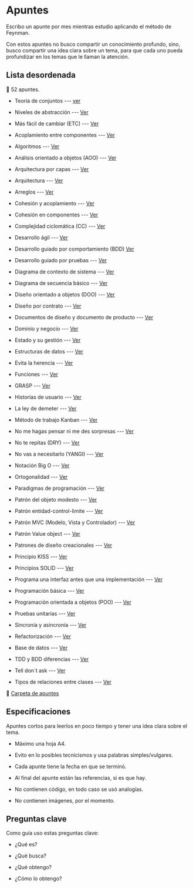 # Apuntes

Escribo un apunte por mes mientras estudio aplicando el método de Feynman. 

Con estos apuntes no busco compartir un conocimiento profundo, sino, busco compartir una idea clara sobre un tema, para que cada uno pueda profundizar en los temas que le llaman la atención.

## Lista desordenada 

:memo: 52 apuntes.

* Teoría de conjuntos --- [ver](apuntes/Teoria%20de%20conjuntos.md)

* Niveles de abstracción --- [Ver](apuntes/Niveles%20de%20abstraccion.md)

* Más fácil de cambiar (ETC) --- [Ver](apuntes/Mas%20facil%20de%20cambiar%20(STR).md)

* Acoplamiento entre componentes --- [Ver](apuntes/Acoplamiento%20entre%20componentes.md)

* Algoritmos --- [Ver](apuntes/Algoritmos.md)

* Análisis orientado a objetos (AOO) --- [Ver](apuntes/Analisis%20orientado%20a%20objetos%20(AOO).md)

* Arquitectura por capas --- [Ver](apuntes/arquitectura%20por%20capas.md)

* Arquitectura --- [Ver](apuntes/Arquitectura.md)

* Arreglos --- [Ver](apuntes/Arreglos.md)

* Cohesión y acoplamiento --- [Ver](apuntes/Cohesion%20y%20acoplamiento.md)

* Cohesión en componentes --- [Ver](apuntes/Cohesion%20en%20componentes.md)

* Complejidad ciclomática (CC) --- [Ver](apuntes/Complejidad%20ciclomatica%20(CC).md)

* Desarrollo ágil --- [Ver](apuntes/Desarrollo%20agil.md)

* Desarrollo guiado por comportamiento (BDD) [Ver](apuntes/Desarrollo%20guiado%20por%20comportamiento%20(BDD).md)

* Desarrollo guiado por pruebas --- [Ver](apuntes/Desarrollo%20guiado%20por%20pruevas%20(TDD).md)

* Diagrama de contexto de sistema --- [Ver](apuntes/Diagrama%20de%20contexto%20de%20sistema.md)

* Diagrama de secuencia básico --- [Ver](apuntes/Diagrama%20de%20secuencia%20basico.md)

* Diseño orientado a objetos (DOO) --- [Ver](apuntes/Disenno%20orientado%20a%20objetos%20(DOO).md)

* Diseño por contrato --- [Ver](apuntes/Disenno%20por%20contrato.md)

* Documentos de diseño y documento de producto --- [Ver](apuntes/Documentos%20de%20disenno%20y%20documento%20de%20producto.md)

* Dominio y negocio --- [Ver](apuntes/Dominio%20y%20negocio.md)

* Estado y su gestión --- [Ver](apuntes/Estado%20y%20su%20gestion.md)

* Estructuras de datos --- [Ver](apuntes/Estructuras%20de%20datos.md)

* Evita la herencia --- [Ver](apuntes/Evita%20la%20herencia.md)

* Funciones --- [Ver](apuntes/Funciones.md)

* GRASP --- [Ver](apuntes/GRASP.md)

* Historias de usuario --- [Ver](apuntes/Historias%20de%20usuario.md)

* La ley de demeter --- [Ver](apuntes/La%20ley%20de%20demeter.md)

* Método de trabajo Kanban --- [Ver](apuntes/Metodo%20de%20trabajo%20Kanban.md)

* No me hagas pensar ni me des sorpresas --- [Ver](apuntes/No%20me%20hagas%20pensar%20ni%20me%20des%20sorpresas.md)

* No te repitas (DRY) --- [Ver](apuntes/No%20te%20repitas%20(DRY).md)

* No vas a necesitarlo (YANGI) --- [Ver](apuntes/No%20vas%20a%20necesitarlo%20(YANGI).md)

* Notación Big O --- [Ver](apuntes/Notacion%20Big%20O.md)

* Ortogonalidad --- [Ver](apuntes/Ortogonalidad.md)

* Paradigmas de programación --- [Ver](apuntes/Paradigmas%20de%20programacion.md)

* Patrón del objeto modesto --- [Ver](apuntes/Patron%20del%20objeto%20modesto.md)

* Patrón entidad-control-limite --- [Ver](apuntes/Patron%20entidad-control-limite.md)

* Patrón MVC (Modelo, Vista y Controlador) --- [Ver](apuntes/Patron%20MVC%20(Modelo,%20vista%20y%20controlador).md)

* Patrón Value object --- [Ver](apuntes/Patron%20Value%20object.md)

* Patrones de diseño creacionales --- [Ver](apuntes/Patrones%20de%20diseño%20creacionales.md)

* Principio KISS --- [Ver](apuntes/Principio%20KISS.md)

* Principios SOLID --- [Ver](apuntes/Principios%20SOLID.md)

* Programa una interfaz antes que una implementación --- [Ver](apuntes/Programa%20una%20interfaz%20antes%20que%20una%20implementacion.md)

* Programación básica --- [Ver](apuntes/Programacion%20basica.md)

* Programación orientada a objetos (POO) --- [Ver](apuntes/Programacion%20orientada%20a%20objetos%20(POO).md)

* Pruebas unitarias --- [Ver](apuntes/Pruevas%20unitarias.md)

* Sincronía y asincronía --- [Ver](apuntes/Sincronia%20y%20asincronia.md)

* Refactorización --- [Ver](apuntes/Refactorizacion.md)

* Base de datos --- [Ver](apuntes/Base%20de%20datos.md)

* TDD y BDD diferencias --- [Ver](apuntes/TDD%20y%20BDD%20diferencias.md)

* Tell don´t ask --- [Ver](apuntes/Tell%20dont%20ask.md)

* Tipos de relaciones entre clases --- [Ver](apuntes/Tipos%20de%20relaciones%20entre%20clases.md)

:pushpin: [Carpeta de apuntes](https://github.com/CiroMirkin/Apuntes/tree/main/apuntes)

## Especificaciones  

Apuntes cortos para leerlos en poco tiempo y tener una idea clara sobre el tema.

* Máximo una hoja A4.

* Evito en lo posibles tecnicismos y usa palabras simples/vulgares.

* Cada apunte tiene la fecha en que se terminó.

* Al final del apunte están las referencias, si es que hay.

* No contienen código, en todo caso se usó analogías.

* No contienen imágenes, por el momento.

## Preguntas clave

Como guía uso estas preguntas clave:

* ¿Qué es?

* ¿Qué busca?

* ¿Qué obtengo?

* ¿Cómo lo obtengo?